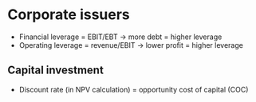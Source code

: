 # Corporate issuers
- Financial leverage = EBIT/EBT -> more debt = higher leverage
- Operating leverage = revenue/EBIT -> lower profit = higher leverage
## Capital investment
- Discount rate (in NPV calculation) = opportunity cost of capital (COC)